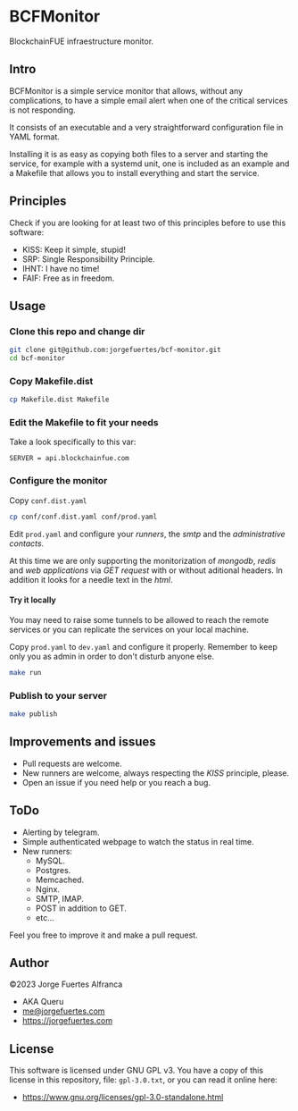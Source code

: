 # BCFMonitor

BlockchainFUE infraestructure monitor.

## Intro

BCFMonitor is a simple service monitor that allows, without any complications, to have a simple email alert when one of the critical services is not responding.

It consists of an executable and a very straightforward configuration file in YAML format.

Installing it is as easy as copying both files to a server and starting the service, for example with a systemd unit, one is included as an example and a Makefile that allows you to install everything and start the service.

## Principles

Check if you are looking for at least two of this principles before to use this software:

- KISS: Keep it simple, stupid!
- SRP: Single Responsibility Principle.
- IHNT: I have no time!
- FAIF: Free as in freedom.

## Usage

### Clone this repo and change dir

~~~bash
git clone git@github.com:jorgefuertes/bcf-monitor.git
cd bcf-monitor
~~~

### Copy Makefile.dist

~~~bash
cp Makefile.dist Makefile
~~~

### Edit the Makefile to fit your needs

Take a look specifically to this var:

~~~make
SERVER = api.blockchainfue.com
~~~

### Configure the monitor

Copy `conf.dist.yaml`

~~~bash
cp conf/conf.dist.yaml conf/prod.yaml
~~~

Edit `prod.yaml` and configure your _runners_, the _smtp_ and the _administrative contacts_.

At this time we are only supporting the monitorization of _mongodb_, _redis_ and _web applications_ via _GET request_ with or without aditional headers. In addition it looks for a needle text in the _html_.

#### Try it locally

You may need to raise some tunnels to be allowed to reach the remote services or you can replicate the services on your local machine.

Copy `prod.yaml` to `dev.yaml` and configure it properly. Remember to keep only you as admin in order to don't disturb anyone else.

~~~bash
make run
~~~

### Publish to your server

~~~bash
make publish
~~~

## Improvements and issues

- Pull requests are welcome.
- New runners are welcome, always respecting the _KISS_ principle, please.
- Open an issue if you need help or you reach a bug.

## ToDo

- Alerting by telegram.
- Simple authenticated webpage to watch the status in real time.
- New runners:
  - MySQL.
  - Postgres.
  - Memcached.
  - Nginx.
  - SMTP, IMAP.
  - POST in addition to GET.
  - etc...

Feel you free to improve it and make a pull request.

## Author

©2023 Jorge Fuertes Alfranca

- AKA Queru
- <me@jorgefuertes.com>
- <https://jorgefuertes.com>

## License

This software is licensed under GNU GPL v3.
You have a copy of this license in this repository, file: `gpl-3.0.txt`, or you can read it online here:

- <https://www.gnu.org/licenses/gpl-3.0-standalone.html>
